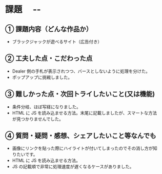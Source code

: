 # 課題　 --

## ① 課題内容（どんな作品か）

- ブラックジャックが遊べるサイト（広告付き）

## ② 工夫した点・こだわった点

- Dealer 側の手札が表示されつつ、バースとしないように処理を分けた。
- ポップアップに挑戦しました。

## ③ 難しかった点・次回トライしたいこと(又は機能)

- 条件分岐、ほぼ写経になりました。
- HTML に JS を読み込ませる方法。末尾に記載しましたが、スマートな方法が見つかりませんでした。

## ④ 質問・疑問・感想、シェアしたいこと等なんでも

- 画像にリンクを貼った際にハイライトが付いてしまったのでその消し方が知りたいです。
- HTML に JS を読み込ませる方法。
- JS の記載順で非常に処理速度が遅くなるケースがありました。
